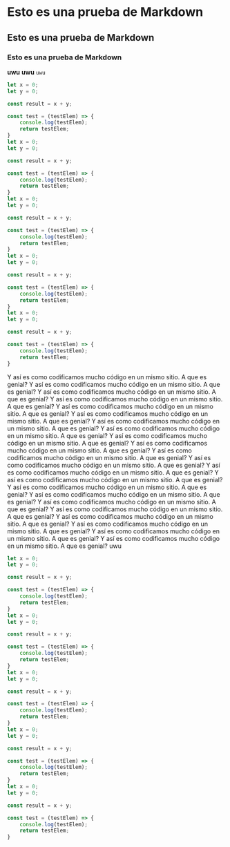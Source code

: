 # Esto es una prueba de Markdown
## Esto es una prueba de Markdown
### Esto es una prueba de Markdown

__uwu__ **uwu** ```uwu```

```javascript
let x = 0;
let y = 0;

const result = x + y;

const test = (testElem) => {
    console.log(testElem);
    return testElem;
}
let x = 0;
let y = 0;

const result = x + y;

const test = (testElem) => {
    console.log(testElem);
    return testElem;
}
let x = 0;
let y = 0;

const result = x + y;

const test = (testElem) => {
    console.log(testElem);
    return testElem;
}
let x = 0;
let y = 0;

const result = x + y;

const test = (testElem) => {
    console.log(testElem);
    return testElem;
}
let x = 0;
let y = 0;

const result = x + y;

const test = (testElem) => {
    console.log(testElem);
    return testElem;
}
```

Y así es como codificamos mucho código en un mismo sitio. A que es genial? Y así es como codificamos mucho código en un mismo sitio. A que es genial? Y así es como codificamos mucho código en un mismo sitio. A que es genial? Y así es como codificamos mucho código en un mismo sitio. A que es genial? Y así es como codificamos mucho código en un mismo sitio. A que es genial? Y así es como codificamos mucho código en un mismo sitio. A que es genial? Y así es como codificamos mucho código en un mismo sitio. A que es genial? Y así es como codificamos mucho código en un mismo sitio. A que es genial? Y así es como codificamos mucho código en un mismo sitio. A que es genial? Y así es como codificamos mucho código en un mismo sitio. A que es genial? Y así es como codificamos mucho código en un mismo sitio. A que es genial? Y así es como codificamos mucho código en un mismo sitio. A que es genial? Y así es como codificamos mucho código en un mismo sitio. A que es genial? Y así es como codificamos mucho código en un mismo sitio. A que es genial? Y así es como codificamos mucho código en un mismo sitio. A que es genial? Y así es como codificamos mucho código en un mismo sitio. A que es genial? Y así es como codificamos mucho código en un mismo sitio. A que es genial? Y así es como codificamos mucho código en un mismo sitio. A que es genial? Y así es como codificamos mucho código en un mismo sitio. A que es genial? Y así es como codificamos mucho código en un mismo sitio. A que es genial? Y así es como codificamos mucho código en un mismo sitio. A que es genial? Y así es como codificamos mucho código en un mismo sitio. A que es genial?
uwu

```javascript
let x = 0;
let y = 0;

const result = x + y;

const test = (testElem) => {
    console.log(testElem);
    return testElem;
}
let x = 0;
let y = 0;

const result = x + y;

const test = (testElem) => {
    console.log(testElem);
    return testElem;
}
let x = 0;
let y = 0;

const result = x + y;

const test = (testElem) => {
    console.log(testElem);
    return testElem;
}
let x = 0;
let y = 0;

const result = x + y;

const test = (testElem) => {
    console.log(testElem);
    return testElem;
}
let x = 0;
let y = 0;

const result = x + y;

const test = (testElem) => {
    console.log(testElem);
    return testElem;
}
```